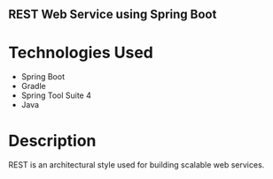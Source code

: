 ## REST Web Service using Spring Boot

# Technologies Used
* Spring Boot
* Gradle
* Spring Tool Suite 4
* Java

# Description
REST is an architectural style used for building scalable web services.